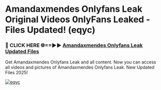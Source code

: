 # Amandaxmendes Onlyfans Leak Original Videos 0nlyFans Leaked - Files Updated! (eqyc)

<h3>🔴 CLICK HERE 🌐==►► <a href="https://hetstrat.blog/NMqPAm" rel="nofollow">Amandaxmendes Onlyfans Leak Updated Files</a></h3>

Get Amandaxmendes Onlyfans Leak and all content. Now you can access all videos and pictures of Amandaxmendes Onlyfans Leak. New Updated Files 2025!

[![eqyc](https://i.imgur.com/K7sEzmb.gif)](https://hetstrat.blog/NMqPAm)
